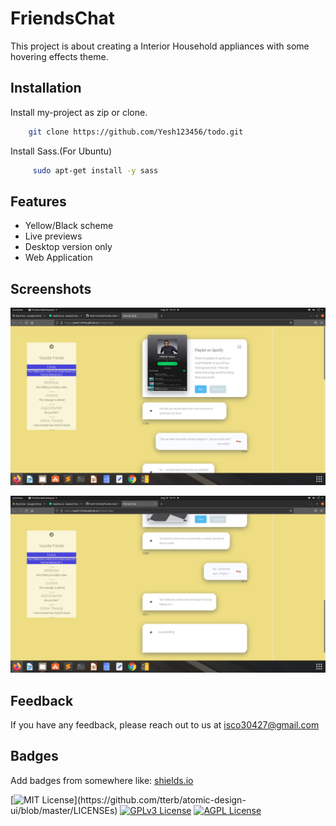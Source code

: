 
# FriendsChat

This project is about creating a Interior Household appliances with some hovering effects theme.
## Installation

Install my-project as zip or clone.

```bash
    git clone https://github.com/Yesh123456/todo.git
```

Install Sass.(For Ubuntu)

```bash
     sudo apt-get install -y sass 
```

## Features

- Yellow/Black scheme
- Live previews
- Desktop version only
- Web Application

  
## Screenshots

![App Screenshot](screenshot/screenshot1.png)

![App Screenshot](screenshot/screenshot2.png)




## Feedback

If you have any feedback, please reach out to us at isco30427@gmail.com

  
## Badges

Add badges from somewhere like: [shields.io](https://shields.io/)

[![MIT License](https://img.shields.io/apm/l/atomic-design-ui.svg?)](https://github.com/tterb/atomic-design-ui/blob/master/LICENSEs)
[![GPLv3 License](https://img.shields.io/badge/License-GPL%20v3-yellow.svg)](https://opensource.org/licenses/)
[![AGPL License](https://img.shields.io/badge/license-AGPL-blue.svg)](http://www.gnu.org/licenses/agpl-3.0)

  
